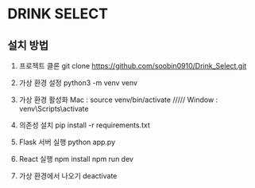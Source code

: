 # DRINK SELECT
 ## 설치 방법

 1. 프로젝트 클론
    git clone https://github.com/soobin0910/Drink_Select.git

 2. 가상 환경 설정
    python3 -m venv venv

 3. 가상 환경 활성화
    Mac : source venv/bin/activate /////
    Window : venv\Scripts\activate

 4. 의존성 설치
    pip install -r requirements.txt

 5. Flask 서버 실행
    python app.py

 6. React 실행
    npm install
    npm run dev

 7. 가상 환경에서 나오기
    deactivate
